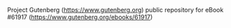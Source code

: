 Project Gutenberg (https://www.gutenberg.org) public repository for eBook #61917 (https://www.gutenberg.org/ebooks/61917)
